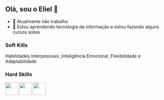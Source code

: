 ## Olá, sou o Eliel 👋

- 🔭 Atualmente não trabalho
- 🌱 Estou aprendendo tecnologia da informação e estou fazendo alguns cursos sobre 

### Soft Kills

Habilidades Interpessoais ,Inteligência Emocional ,Flexibilidade e Adaptabilidade

### Hard Skills

<div style = "display:inline_block;">
<img src = "https://github.com/user-attachments/assets/83835645-5a83-4baf-b468-c8d672d16036" width = 40"/> 
<img src = "https://github.com/user-attachments/assets/bca84a6f-3024-43ca-9d60-7c10d99fef58" width = 40"/>
<img src = "https://github.com/user-attachments/assets/601cb101-4d76-4da6-9471-49c1fee3500a" width = 40"/>

<div/>
